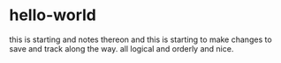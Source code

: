 # hello-world
this is starting and notes thereon
and this is starting to make changes to save and track along the way. all logical and orderly and nice.
